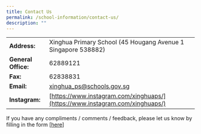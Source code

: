 ```yaml
---
title: Contact Us
permalink: /school-information/contact-us/
description: ""
---
```

|                     |                                                               |
|---------------------|---------------------------------------------------------------|
| **Address:**        | Xinghua Primary School  (45 Hougang Avenue 1  Singapore 538882) |
| **General Office:** | 62889121                                                      |
| **Fax:**            | 62838831                                                      |
| **Email:**          | xinghua_ps@schools.gov.sg                              |
| **Instagram:**      | [https://www.instagram.com/xinghuaps/](https://www.instagram.com/xinghuaps/)              |

If you have any compliments / comments / feedback, please let us know by filling in the form [[here](https://form.gov.sg/63f85e87841276001204f8e3)]